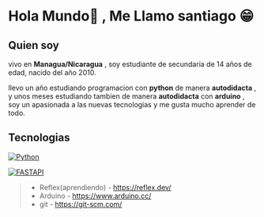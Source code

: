# Hola Mundo👋 , Me Llamo santiago 😁

## Quien soy
vivo en __Managua/Nicaragua__ , soy estudiante de secundaria de 14 años de edad, nacido del año 2010.

llevo un año estudiando programacion con **python** de manera __autodidacta__ , y unos meses estudiando tambien de manera __autodidacta__ con __arduino__ , soy un apasionada a las nuevas tecnologias y me gusta mucho aprender de todo.

## Tecnologias

[![Python](https://img.shields.io/badge/Python-yellow?style=for-the-badge&logo=python&logoColor=white&labelColor=101010)]()

[![FASTAPI](https://gitlab.com/uploads/-/system/project/avatar/38086930/fastapi.ico?width=48)](https://fastapi.tiangolo.com/)
> - Reflex(aprendiendo) - https://reflex.dev/
> - Arduino - https://www.arduino.cc/
> - git - https://git-scm.com/
